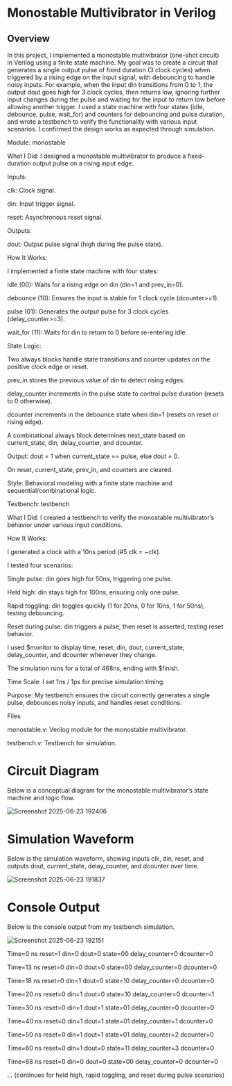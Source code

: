 # Monostable Multivibrator in Verilog

## Overview

In this project, I implemented a monostable multivibrator (one-shot circuit) in Verilog using a finite state machine. My goal was to create a circuit that generates a single output pulse of fixed duration (3 clock cycles) when triggered by a rising edge on the input signal, with debouncing to handle noisy inputs. For example, when the input din transitions from 0 to 1, the output dout goes high for 3 clock cycles, then returns low, ignoring further input changes during the pulse and waiting for the input to return low before allowing another trigger. I used a state machine with four states (idle, debounce, pulse, wait_for) and counters for debouncing and pulse duration, and wrote a testbench to verify the functionality with various input scenarios. I confirmed the design works as expected through simulation.

Module: monostable





What I Did: I designed a monostable multivibrator to produce a fixed-duration output pulse on a rising input edge.



Inputs:





clk: Clock signal.



din: Input trigger signal.



reset: Asynchronous reset signal.



Outputs:





dout: Output pulse signal (high during the pulse state).



How It Works:





I implemented a finite state machine with four states:





idle (00): Waits for a rising edge on din (din=1 and prev_in=0).



debounce (10): Ensures the input is stable for 1 clock cycle (dcounter>=1).



pulse (01): Generates the output pulse for 3 clock cycles (delay_counter>=3).



wait_for (11): Waits for din to return to 0 before re-entering idle.



State Logic:





Two always blocks handle state transitions and counter updates on the positive clock edge or reset.



prev_in stores the previous value of din to detect rising edges.



delay_counter increments in the pulse state to control pulse duration (resets to 0 otherwise).



dcounter increments in the debounce state when din=1 (resets on reset or rising edge).



A combinational always block determines next_state based on current_state, din, delay_counter, and dcounter.



Output: dout = 1 when current_state == pulse, else dout = 0.



On reset, current_state, prev_in, and counters are cleared.



Style: Behavioral modeling with a finite state machine and sequential/combinational logic.

Testbench: testbench





What I Did: I created a testbench to verify the monostable multivibrator’s behavior under various input conditions.



How It Works:





I generated a clock with a 10ns period (#5 clk = ~clk).



I tested four scenarios:





Single pulse: din goes high for 50ns, triggering one pulse.



Held high: din stays high for 100ns, ensuring only one pulse.



Rapid toggling: din toggles quickly (1 for 20ns, 0 for 10ns, 1 for 50ns), testing debouncing.



Reset during pulse: din triggers a pulse, then reset is asserted, testing reset behavior.



I used $monitor to display time, reset, din, dout, current_state, delay_counter, and dcounter whenever they change.



The simulation runs for a total of 468ns, ending with $finish.



Time Scale: I set 1ns / 1ps for precise simulation timing.



Purpose: My testbench ensures the circuit correctly generates a single pulse, debounces noisy inputs, and handles reset conditions.

Files





monostable.v: Verilog module for the monostable multivibrator.



testbench.v: Testbench for simulation.

# Circuit Diagram

Below is a conceptual diagram for the monostable multivibrator’s state machine and logic flow.


![Screenshot 2025-06-23 192406](https://github.com/user-attachments/assets/1a537188-3af4-480a-93e8-f08e7907bad0)


# Simulation Waveform

Below is the simulation waveform, showing inputs clk, din, reset, and outputs dout, current_state, delay_counter, and dcounter over time.

![Screenshot 2025-06-23 191837](https://github.com/user-attachments/assets/c213d7fb-d48b-4a82-bc39-b5c103f6ca0a)


# Console Output

Below is the console output from my testbench simulation.

![Screenshot 2025-06-23 192151](https://github.com/user-attachments/assets/790ff67d-a198-4d30-804b-39a74b84f47f)






Time=0 ns reset=1 din=0 dout=0 state=00 delay_counter=0 dcounter=0



Time=13 ns reset=0 din=0 dout=0 state=00 delay_counter=0 dcounter=0



Time=18 ns reset=0 din=1 dout=0 state=10 delay_counter=0 dcounter=0



Time=20 ns reset=0 din=1 dout=0 state=10 delay_counter=0 dcounter=1



Time=30 ns reset=0 din=1 dout=1 state=01 delay_counter=0 dcounter=0



Time=40 ns reset=0 din=1 dout=1 state=01 delay_counter=1 dcounter=0



Time=50 ns reset=0 din=1 dout=1 state=01 delay_counter=2 dcounter=0



Time=60 ns reset=0 din=1 dout=0 state=11 delay_counter=3 dcounter=0



Time=68 ns reset=0 din=0 dout=0 state=00 delay_counter=0 dcounter=0



... (continues for held high, rapid toggling, and reset during pulse scenarios)
